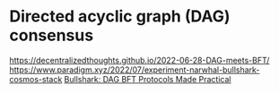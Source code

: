 # Directed acyclic graph (DAG) consensus

https://decentralizedthoughts.github.io/2022-06-28-DAG-meets-BFT/
https://www.paradigm.xyz/2022/07/experiment-narwhal-bullshark-cosmos-stack
[Bullshark: DAG BFT Protocols Made Practical](https://arxiv.org/pdf/2201.05677.pdf)
